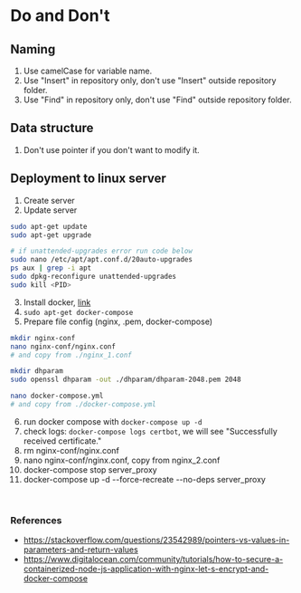 

# Do and Don't

## Naming
1. Use camelCase for variable name.
2. Use "Insert" in repository only, don't use "Insert" outside repository folder.
3. Use "Find" in repository only, don't use "Find" outside repository folder.

## Data structure
1. Don't use pointer if you don't want to modify it.

## Deployment to linux server
1. Create server
2. Update server
```sh
sudo apt-get update
sudo apt-get upgrade

# if unattended-upgrades error run code below
sudo nano /etc/apt/apt.conf.d/20auto-upgrades
ps aux | grep -i apt
sudo dpkg-reconfigure unattended-upgrades
sudo kill <PID>
```

3. Install docker, [link](https://docs.docker.com/engine/install/ubuntu/)
4. `sudo apt-get docker-compose`
5. Prepare file config (nginx, .pem, docker-compose)
```sh
mkdir nginx-conf
nano nginx-conf/nginx.conf
# and copy from ./nginx_1.conf

mkdir dhparam
sudo openssl dhparam -out ./dhparam/dhparam-2048.pem 2048

nano docker-compose.yml
# and copy from ./docker-compose.yml
```
6. run docker compose with `docker-compose up -d`
7. check logs: `docker-compose logs certbot`, we will see "Successfully received certificate."
8. rm nginx-conf/nginx.conf
9. nano nginx-conf/nginx.conf, copy from nginx_2.conf
10. docker-compose stop server_proxy
11. docker-compose up -d --force-recreate --no-deps server_proxy

<br>

### References
- https://stackoverflow.com/questions/23542989/pointers-vs-values-in-parameters-and-return-values
- https://www.digitalocean.com/community/tutorials/how-to-secure-a-containerized-node-js-application-with-nginx-let-s-encrypt-and-docker-compose

